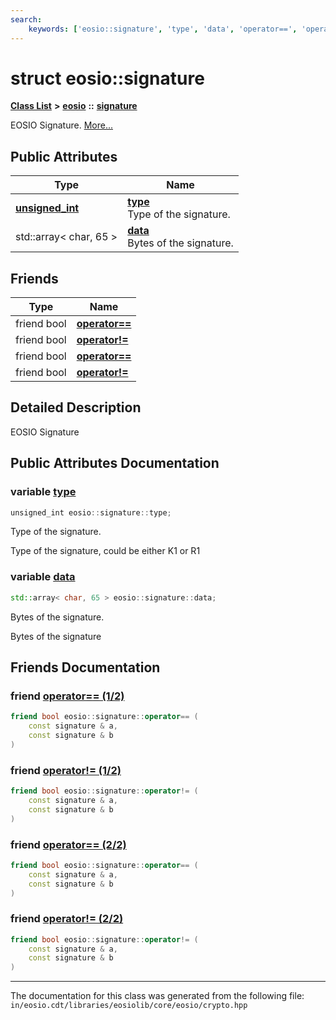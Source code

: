 ```yaml
---
search:
    keywords: ['eosio::signature', 'type', 'data', 'operator==', 'operator!=', 'operator==', 'operator!=']
---
```


# struct eosio::signature

[**Class List**](annotated.md) **>** [**eosio**](namespaceeosio.md) **::** [**signature**](structeosio_1_1signature.md)


EOSIO Signature. [More...](#detailed-description)
## Public Attributes

|Type|Name|
|-----|-----|
|**[unsigned\_int](structeosio_1_1unsigned__int.md)**|[**type**](group__crypto_ga05b7f35a26bb95f309b63e397ae30062.md#ga05b7f35a26bb95f309b63e397ae30062)<br>Type of the signature. |
|std::array< char, 65 >|[**data**](group__crypto_ga1ac546c159e25cea15efbf581debb9d3.md#ga1ac546c159e25cea15efbf581debb9d3)<br>Bytes of the signature. |


## Friends

|Type|Name|
|-----|-----|
|friend bool|[**operator==**](structeosio_1_1signature_a604e0b457e68d9a858f3cbe1eaadee22.md#1a604e0b457e68d9a858f3cbe1eaadee22)|
|friend bool|[**operator!=**](structeosio_1_1signature_a34a86654c33fbb08092b9ce1269d8e51.md#1a34a86654c33fbb08092b9ce1269d8e51)|
|friend bool|[**operator==**](group__crypto_ga604e0b457e68d9a858f3cbe1eaadee22.md#ga604e0b457e68d9a858f3cbe1eaadee22)|
|friend bool|[**operator!=**](group__crypto_ga34a86654c33fbb08092b9ce1269d8e51.md#ga34a86654c33fbb08092b9ce1269d8e51)|


## Detailed Description

EOSIO Signature 
## Public Attributes Documentation

### variable <a id="ga05b7f35a26bb95f309b63e397ae30062" href="#ga05b7f35a26bb95f309b63e397ae30062">type</a>

```cpp
unsigned_int eosio::signature::type;
```

Type of the signature. 

Type of the signature, could be either K1 or R1 

### variable <a id="ga1ac546c159e25cea15efbf581debb9d3" href="#ga1ac546c159e25cea15efbf581debb9d3">data</a>

```cpp
std::array< char, 65 > eosio::signature::data;
```

Bytes of the signature. 

Bytes of the signature 

## Friends Documentation

### friend <a id="1a604e0b457e68d9a858f3cbe1eaadee22" href="#1a604e0b457e68d9a858f3cbe1eaadee22">operator== (1/2)</a>

```cpp
friend bool eosio::signature::operator== (
    const signature & a,
    const signature & b
)
```



### friend <a id="1a34a86654c33fbb08092b9ce1269d8e51" href="#1a34a86654c33fbb08092b9ce1269d8e51">operator!= (1/2)</a>

```cpp
friend bool eosio::signature::operator!= (
    const signature & a,
    const signature & b
)
```



### friend <a id="ga604e0b457e68d9a858f3cbe1eaadee22" href="#ga604e0b457e68d9a858f3cbe1eaadee22">operator== (2/2)</a>

```cpp
friend bool eosio::signature::operator== (
    const signature & a,
    const signature & b
)
```



### friend <a id="ga34a86654c33fbb08092b9ce1269d8e51" href="#ga34a86654c33fbb08092b9ce1269d8e51">operator!= (2/2)</a>

```cpp
friend bool eosio::signature::operator!= (
    const signature & a,
    const signature & b
)
```





----------------------------------------
The documentation for this class was generated from the following file: `in/eosio.cdt/libraries/eosiolib/core/eosio/crypto.hpp`
